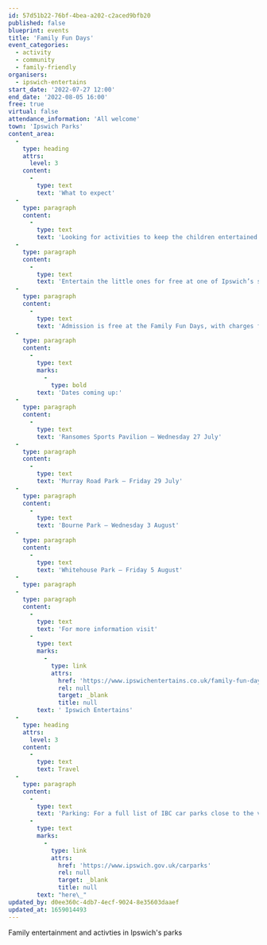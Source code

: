 ```yaml
---
id: 57d51b22-76bf-4bea-a202-c2aced9bfb20
published: false
blueprint: events
title: 'Family Fun Days'
event_categories:
  - activity
  - community
  - family-friendly
organisers:
  - ipswich-entertains
start_date: '2022-07-27 12:00'
end_date: '2022-08-05 16:00'
free: true
virtual: false
attendance_information: 'All welcome'
town: 'Ipswich Parks'
content_area:
  -
    type: heading
    attrs:
      level: 3
    content:
      -
        type: text
        text: 'What to expect'
  -
    type: paragraph
    content:
      -
        type: text
        text: 'Looking for activities to keep the children entertained during the summer holidays this year? Look no further, Family Fun Days are back!'
  -
    type: paragraph
    content:
      -
        type: text
        text: 'Entertain the little ones for free at one of Ipswich’s scenic parks this summer. We guarantee there is something for everyone to enjoy. Tire kids out on the climbing wall, educate them at our wildlife exhibit, have a roarsome dinosaur experience or get footloose at the funfair.'
  -
    type: paragraph
    content:
      -
        type: text
        text: 'Admission is free at the Family Fun Days, with charges for some funfair and market stall activities.'
  -
    type: paragraph
    content:
      -
        type: text
        marks:
          -
            type: bold
        text: 'Dates coming up:'
  -
    type: paragraph
    content:
      -
        type: text
        text: 'Ransomes Sports Pavilion – Wednesday 27 July'
  -
    type: paragraph
    content:
      -
        type: text
        text: 'Murray Road Park – Friday 29 July'
  -
    type: paragraph
    content:
      -
        type: text
        text: 'Bourne Park – Wednesday 3 August'
  -
    type: paragraph
    content:
      -
        type: text
        text: 'Whitehouse Park – Friday 5 August'
  -
    type: paragraph
  -
    type: paragraph
    content:
      -
        type: text
        text: 'For more information visit'
      -
        type: text
        marks:
          -
            type: link
            attrs:
              href: 'https://www.ipswichentertains.co.uk/family-fun-days/'
              rel: null
              target: _blank
              title: null
        text: ' Ipswich Entertains'
  -
    type: heading
    attrs:
      level: 3
    content:
      -
        type: text
        text: Travel
  -
    type: paragraph
    content:
      -
        type: text
        text: 'Parking: For a full list of IBC car parks close to the venues, click '
      -
        type: text
        marks:
          -
            type: link
            attrs:
              href: 'https://www.ipswich.gov.uk/carparks'
              rel: null
              target: _blank
              title: null
        text: "here\_"
updated_by: d0ee360c-4db7-4ecf-9024-8e35603daaef
updated_at: 1659014493
---
```

Family entertainment and activties in Ipswich's parks